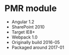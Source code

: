 # PMR module 

* Angular 1.2
* SharePoint 2010
* Target IE8+
* Webpack 1.0
* Originally build 2016-05
* Packaged around 2017-01

